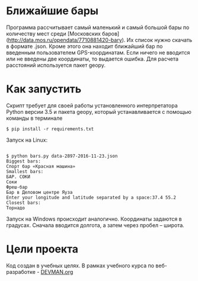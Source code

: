 # Ближайшие бары

Программа рассчитывает самый маленький и самый большой бары по количеству мест среди [Московских баров] (http://data.mos.ru/opendata/7710881420-bary). Их список нужно скачать в формате .json. 
Кроме этого она находит ближайший бар по введенным пользователем GPS-координатам. 
Если ничего не вводится или не введены две координаты, то выдается ошибка. 
Для расчета расстояний используется пакет geopy.

# Как запустить

Скрипт требует для своей работы установленного интерпретатора Python версии 3.5 и пакета geopy, 
который устанавливается с помощью команды в терминале

``` #!bash
$ pip install -r requirements.txt
```

Запуск на Linux:

```#!bash

$ python bars.py data-2897-2016-11-23.json
Biggest bars:
Спорт бар «Красная машина»
Smallest bars:
БАР. СОКИ
Соки
Фреш-бар
Бар в Деловом центре Яуза
Enter your longitude and latitude separated by a space:37.4 55.2
Closest bars:
Торнадо

```

Запуск на Windows происходит аналогично.
Координаты задаются в градусах. Сначала вводится долгота, а затем через пробел – широта.

# Цели проекта

Код создан в учебных целях. В рамках учебного курса по веб-разработке - [DEVMAN.org](https://devman.org)

